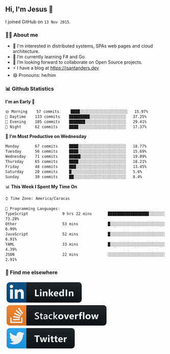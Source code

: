 ## Hi, I'm Jesus 👋

I joined GitHub on `13 Nov 2015`.

<!-- Talking about you -->

### 👨‍💻 About me

- 👦 I'm interested in distributed systems, SPAs web pages and cloud architecture.
- 🌱 I’m currently learning F# and Go.
- 👯 I’m looking forward to collaborate on Open Source projects.
- ⚡️ I have a blog at <https://jsantanders.dev>
- 😄 Pronouns: he/him

### 📊 Github Statistics

<!--START_SECTION:waka-->
**I'm an Early 🐤** 

```text
🌞 Morning    57 commits     ████░░░░░░░░░░░░░░░░░░░░░   15.97% 
🌆 Daytime    133 commits    █████████░░░░░░░░░░░░░░░░   37.25% 
🌃 Evening    105 commits    ███████░░░░░░░░░░░░░░░░░░   29.41% 
🌙 Night      62 commits     ████░░░░░░░░░░░░░░░░░░░░░   17.37%

```
📅 **I'm Most Productive on Wednesday** 

```text
Monday       67 commits     ████░░░░░░░░░░░░░░░░░░░░░   18.77% 
Tuesday      56 commits     ████░░░░░░░░░░░░░░░░░░░░░   15.69% 
Wednesday    71 commits     █████░░░░░░░░░░░░░░░░░░░░   19.89% 
Thursday     65 commits     ████░░░░░░░░░░░░░░░░░░░░░   18.21% 
Friday       48 commits     ███░░░░░░░░░░░░░░░░░░░░░░   13.45% 
Saturday     20 commits     █░░░░░░░░░░░░░░░░░░░░░░░░   5.6% 
Sunday       30 commits     ██░░░░░░░░░░░░░░░░░░░░░░░   8.4%

```


📊 **This Week I Spent My Time On** 

```text
⌚︎ Time Zone: America/Caracas

💬 Programming Languages: 
TypeScript               9 hrs 22 mins       ██████████████████░░░░░░░   73.28% 
Other                    53 mins             █░░░░░░░░░░░░░░░░░░░░░░░░   6.99% 
JavaScript               52 mins             █░░░░░░░░░░░░░░░░░░░░░░░░   6.91% 
YAML                     33 mins             █░░░░░░░░░░░░░░░░░░░░░░░░   4.39% 
JSON                     22 mins             ░░░░░░░░░░░░░░░░░░░░░░░░░   2.91%

```


<!--END_SECTION:waka-->

### 📢 Find me elsewhere

<p>
  <a target="_blank" href="https://linkedin.com/in/jsantanders">
    <img src="https://github.com/jsantanders/jsantanders/blob/master/img/linkedin.svg" alt="LinkedIn" style="vertical-align:top; margin:4px">
  </a>
  
  <a target="_blank" href="https://stackoverflow.com/users/7318331/jesus-santander">
    <img src="https://github.com/jsantanders/jsantanders/blob/master/img/stackoverflow.svg" alt="StackOverflow" style="vertical-align:top; margin:4px">
  </a>
  
  <a target="_blank" href="http://twitter.com/jsantanders">
    <img src="https://github.com/jsantanders/jsantanders/blob/master/img/twitter.svg" alt="Twitter" style="vertical-align:top; margin:4px">
  </a>
</p>
